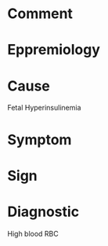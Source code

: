 # Comment

# Eppremiology

# Cause

Fetal Hyperinsulinemia

# Symptom

# Sign

# Diagnostic

High blood RBC
